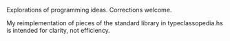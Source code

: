 Explorations of programming ideas. Corrections welcome.

My reimplementation of pieces of the standard library in typeclassopedia.hs is intended for clarity, not efficiency.
